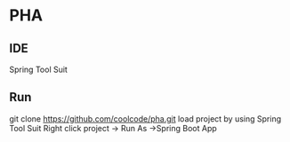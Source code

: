 # PHA

## IDE

Spring Tool Suit

## Run 

git clone https://github.com/coolcode/pha.git
load project by using Spring Tool Suit
Right click project -> Run As ->Spring Boot App
